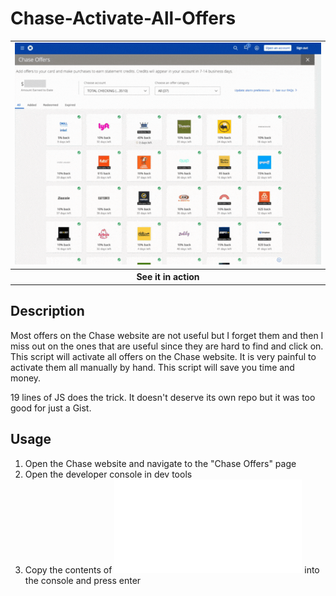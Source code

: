 # Chase-Activate-All-Offers

<div align="center">
<table>
<tr>
<td>
<img src="./assets/in-action.gif" width="768">
</td>
</tr>
<tr>
<th>
See it in action
</th>
</tr>
</table>
</div>

## Description

Most offers on the Chase website are not useful but I forget them and then I miss out on the ones that are useful since they are hard to find and click on. This script will activate all offers on the Chase website. It is very painful to activate them all manually by hand. This script will save you time and money. 

19 lines of JS does the trick. It doesn't deserve its own repo but it was too good for just a Gist. 

## Usage

1. Open the Chase website and navigate to the "Chase Offers" page
2. Open the developer console in dev tools
3. Copy the contents of ![](./main.js) into the console and press enter
